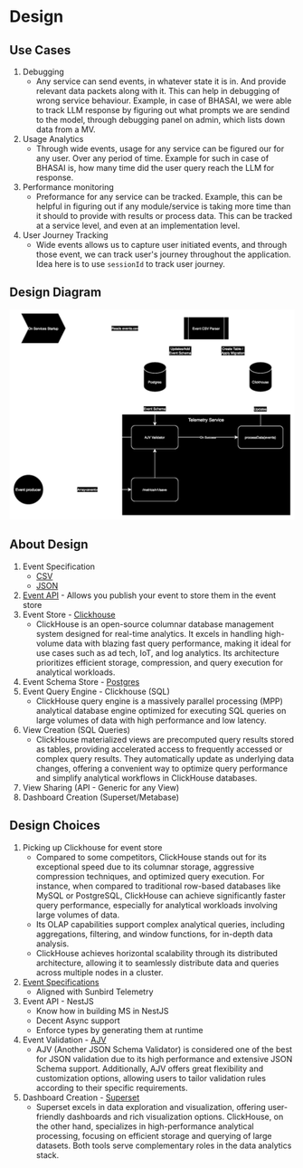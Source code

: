 # Design

## Use Cases
1. Debugging
    - Any service can send events, in whatever state it is in. And provide relevant data packets along with it. This can help in debugging of wrong service behaviour. Example, in case of BHASAI, we were able to track LLM response by figuring out what prompts we are sendind to the model, through debugging panel on admin, which lists down data from a MV.
2. Usage Analytics
    - Through wide events, usage for any service can be figured our for any user. Over any period of time. Example for such in case of BHASAI is, how many time did the user query reach the LLM for response.
3. Performance monitoring
    - Preformance for any service can be tracked. Example, this can be helpful in figuring out if any module/service is taking more time than it should to provide with results or process data. This can be tracked at a service level, and even at an implementation level.
4. User Journey Tracking
    - Wide events allows us to capture user initiated events, and through those event, we can track user's journey throughout the application. Idea here is to use `sessionId` to track user journey.


## Design Diagram
![design](./assets/telemetry-design.drawio.svg)

## About Design
1. Event Specification
    - [CSV](./03_specification_and_data_model.md#event-csv-structure)
    - [JSON](./03_specification_and_data_model.md#v1-specification)
2. [Event API](./03_specification_and_data_model.md#api) - Allows you publish your event to store them in the event store
3. Event Store - [Clickhouse](https://clickhouse.com/)
    - ClickHouse is an open-source columnar database management system designed for real-time analytics. It excels in handling high-volume data with blazing fast query performance, making it ideal for use cases such as ad tech, IoT, and log analytics. Its architecture prioritizes efficient storage, compression, and query execution for analytical workloads.
4. Event Schema Store - [Postgres](https://www.postgresql.org/)
5. Event Query Engine - Clickhouse (SQL)
    - ClickHouse query engine is a massively parallel processing (MPP) analytical database engine optimized for executing SQL queries on large volumes of data with high performance and low latency.
6. View Creation (SQL Queries)
    - ClickHouse materialized views are precomputed query results stored as tables, providing accelerated access to frequently accessed or complex query results. They automatically update as underlying data changes, offering a convenient way to optimize query performance and simplify analytical workflows in ClickHouse databases.
7. View Sharing (API - Generic for any View)
8. Dashboard Creation (Superset/Metabase)

## Design Choices
1. Picking up Clickhouse for event store
    - Compared to some competitors, ClickHouse stands out for its exceptional speed due to its columnar storage, aggressive compression techniques, and optimized query execution. For instance, when compared to traditional row-based databases like MySQL or PostgreSQL, ClickHouse can achieve significantly faster query performance, especially for analytical workloads involving large volumes of data.
    - Its OLAP capabilities support complex analytical queries, including aggregations, filtering, and window functions, for in-depth data analysis.
    - ClickHouse achieves horizontal scalability through its distributed architecture, allowing it to seamlessly distribute data and queries across multiple nodes in a cluster.
2. [Event Specifications](./03_specification_and_data_model.md#v1-specification)
    - Aligned with Sunbird Telemetry
3. Event API - NestJS
    - Know how in building MS in NestJS
    - Decent Async support
    - Enforce types by generating them at runtime
4. Event Validation - [AJV](https://ajv.js.org/)
    - AJV (Another JSON Schema Validator) is considered one of the best for JSON validation due to its high performance and extensive JSON Schema support. Additionally, AJV offers great flexibility and customization options, allowing users to tailor validation rules according to their specific requirements.
5. Dashboard Creation - [Superset](https://superset.apache.org/)
    - Superset excels in data exploration and visualization, offering user-friendly dashboards and rich visualization options. ClickHouse, on the other hand, specializes in high-performance analytical processing, focusing on efficient storage and querying of large datasets. Both tools serve complementary roles in the data analytics stack.
